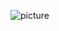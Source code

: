 <!-- [![GitHub Stats](https://github-readme-stats.vercel.app/api?username=~/sdivcom-dotcom&show_icons=true&theme=merko&include_all_commits=true)](https://github.com/anuraghazra/github-readme-stats)
![Top Languages Card](https://github-readme-stats.vercel.app/api/top-langs/?username=~/sdivcom-dotcom&theme=merko&layout=compact) -->


![picture](https://raw.githubusercontent.com/saadeghi/saadeghi/master/dino.gif)


<!-- <a href="https://profile.codersrank.io/user/sdivcom-dotcom">
  <img
  src="https://cr-skills-chart-widget.azurewebsites.net/api/api?username=~/sdivcom-dotcom&skills=Erlang,CSS,JSON,JavaScript,Python,Shell,C&show-other-skills=true"
/>
</a> -->

<!--
**sdivcom-dotcom/sdivcom-dotcom** is a ✨ _special_ ✨ repository because its `README.md` (this file) appears on your GitHub profile.

Here are some ideas to get you started:

- 🔭 I’m currently working on ...
- 🌱 I’m currently learning ...
- 👯 I’m looking to collaborate on ...
- 🤔 I’m looking for help with ...
- 💬 Ask me about ...
- 📫 How to reach me: ...
- 😄 Pronouns: ...
- ⚡ Fun fact: ...
-->